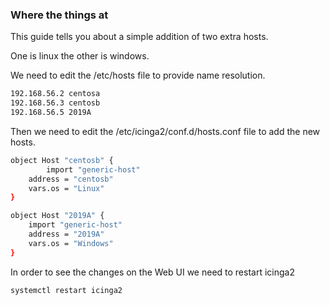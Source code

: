 ### Where the things at 

This guide tells you about a simple addition of two extra hosts.

One is linux the other is  windows.

We need to edit the /etc/hosts file to provide name resolution.

``` bash 
192.168.56.2 centosa
192.168.56.3 centosb
192.168.56.5 2019A
```

Then we need to edit the /etc/icinga2/conf.d/hosts.conf file to add the new hosts.

``` bash
object Host "centosb" {
        import "generic-host"
	address = "centosb"
	vars.os = "Linux"
}

object Host "2019A" {
	import "generic-host"
	address = "2019A"
	vars.os = "Windows"
}
```
In order to see the changes on the Web UI we need to restart icinga2

``` bash
systemctl restart icinga2
```
